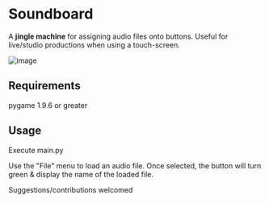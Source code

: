 # Soundboard
A **jingle machine** for assigning audio files onto buttons.
Useful for live/studio productions when using a touch-screen.

![image](https://github.com/ViciousSquid/Soundboard/assets/161540961/59eed635-109f-4318-9093-dd7790a863ef)


## Requirements

pygame 1.9.6 or greater


## Usage
Execute main.py

Use the "File" menu to load an audio file. Once selected, the button will turn green & display the name of the loaded file.

Suggestions/contributions welcomed
